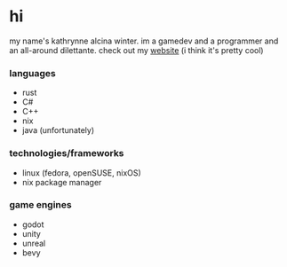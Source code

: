 # hi

my name's kathrynne alcina winter. im a gamedev and a programmer and an all-around dilettante. check out my [website](https://corviraptor.github.io) (i think it's pretty cool)

### languages
- rust
- C#
- C++
- nix
- java (unfortunately)

### technologies/frameworks
- linux (fedora, openSUSE, nixOS)
- nix package manager

### game engines
- godot
- unity
- unreal
- bevy
